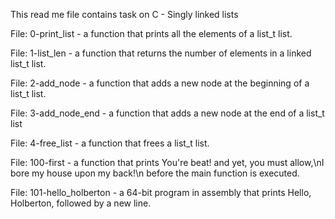 This read me file contains task on C - Singly linked lists

File: 0-print_list -  a function that prints all the elements of a list_t list.

File: 1-list_len - a function that returns the number of elements in a linked list_t list.

File: 2-add_node - a function that adds a new node at the beginning of a list_t list.

File: 3-add_node_end - a function that adds a new node at the end of a list_t list

File: 4-free_list -  a function that frees a list_t list.

File: 100-first - a function that prints You're beat! and yet, you must allow,\nI bore
my house upon my back!\n before the main function is executed.

File: 101-hello_holberton - a 64-bit program in assembly that prints Hello, Holberton, followed by a new line.
